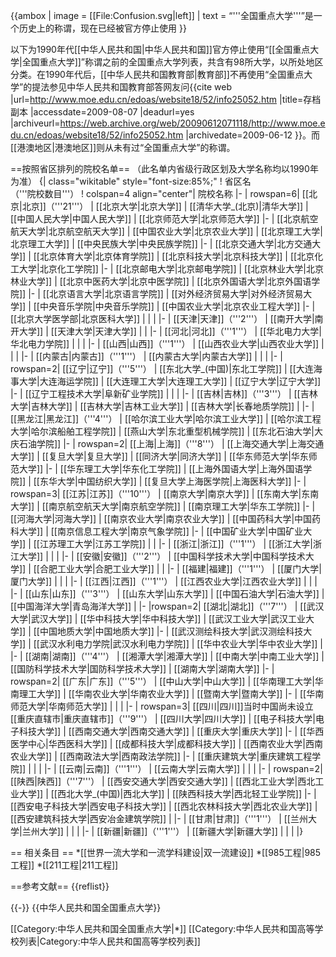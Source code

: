 {{ambox
| image = [[File:Confusion.svg|left]]
| text  = “'''全国重点大学'''”是一个历史上的称谓，现在已经被官方停止使用
}}

以下为1990年代[[中华人民共和国|中华人民共和国]]官方停止使用“[[全国重点大学|全国重点大学]]”称谓之前的全国重点大学列表，共含有98所大学，以所处地区分类。在1990年代后，[[中华人民共和国教育部|教育部]]不再使用“全国重点大学”的提法<ref>参见中华人民共和国教育部答网友问{{cite web |url=http://www.moe.edu.cn/edoas/website18/52/info25052.htm |title=存档副本 |accessdate=2009-08-07 |deadurl=yes |archiveurl=https://web.archive.org/web/20090612071118/http://www.moe.edu.cn/edoas/website18/52/info25052.htm |archivedate=2009-06-12 }}</ref>。而[[港澳地区|港澳地区]]则从未有过“全国重点大学”的称谓。

==按照省区排列的院校名单==
（此名单内省级行政区划及大学名称均以1990年为准）
{| class="wikitable" style="font-size:85%;"
! 省区名<br />（'''院校数目'''）
! colspan=4 align="center"| 院校名称
|-
| rowspan=6| [[北京|北京]]（'''21'''）
| [[北京大学|北京大学]]
| [[清华大学_(北京)|清华大学]]
| [[中国人民大学|中国人民大学]]
| [[北京师范大学|北京师范大学]]
|-
| [[北京航空航天大学|北京航空航天大学]]
| [[中国农业大学|北京农业大学]]
| [[北京理工大学|北京理工大学]]
| [[中央民族大学|中央民族学院]]
|-
| [[北京交通大学|北方交通大学]]
| [[北京体育大学|北京体育学院]]
| [[北京科技大学|北京科技大学]]
| [[北京化工大学|北京化工学院]]
|-
| [[北京邮电大学|北京邮电学院]]
| [[北京林业大学|北京林业大学]]
| [[北京中医药大学|北京中医学院]]
| [[北京外国语大学|北京外国语学院]]
|-
| [[北京语言大学|北京语言学院]]
| [[对外经济贸易大学|对外经济贸易大学]]
| [[中央音乐学院|中央音乐学院]]
| [[中国农业大学|北京农业工程大学]]
|-
| [[北京大学医学部|北京医科大学]]
| 
| 
| 
|-
| [[天津|天津]]（'''2'''）
| [[南开大学|南开大学]]
| [[天津大学|天津大学]]
| 
| 
|-
| [[河北|河北]]（'''1'''）
| [[华北电力大学|华北电力学院]]
| 
| 
| 
|-
| [[山西|山西]]（'''1'''）
| [[山西农业大学|山西农业大学]]
| 
| 
| 
|-
| [[内蒙古|内蒙古]]（'''1'''）
| [[内蒙古大学|内蒙古大学]]
| 
| 
| 
|-
| rowspan=2| [[辽宁|辽宁]]（'''5'''）
| [[东北大学_(中国)|东北工学院]]
| [[大连海事大学|大连海运学院]]
| [[大连理工大学|大连理工大学]]
| [[辽宁大学|辽宁大学]]
|-
| [[辽宁工程技术大学|阜新矿业学院]]
| 
| 
| 
|-
| [[吉林|吉林]]（'''3'''）
| [[吉林大学|吉林大学]]
| [[吉林大学|吉林工业大学]]
| [[吉林大学|长春地质学院]]
| 
|-
| [[黑龙江|黑龙江]]（'''4'''）
| [[哈尔滨工业大学|哈尔滨工业大学]]
| [[哈尔滨工程大学|哈尔滨船舶工程学院]]
| [[燕山大学|东北重型机械学院]]
| [[东北石油大学|大庆石油学院]]
|-
| rowspan=2| [[上海|上海]]（'''8'''）
| [[上海交通大学|上海交通大学]]
| [[复旦大学|复旦大学]]
| [[同济大学|同济大学]]
| [[华东师范大学|华东师范大学]]
|-
| [[华东理工大学|华东化工学院]]
| [[上海外国语大学|上海外国语学院]]
| [[东华大学|中国纺织大学]]
| [[复旦大学上海医学院|上海医科大学]]
|-
| rowspan=3| [[江苏|江苏]]（'''10'''）
| [[南京大学|南京大学]]
| [[东南大学|东南大学]]
| [[南京航空航天大学|南京航空学院]]
| [[南京理工大学|华东工学院]]
|-
| [[河海大学|河海大学]]
| [[南京农业大学|南京农业大学]]
| [[中国药科大学|中国药科大学]]
| [[南京信息工程大学|南京气象学院]]
|-
| [[中国矿业大学|中国矿业大学]]
| [[江苏理工大学|江苏工学院]]
| 
|
|-
| [[浙江|浙江]]（'''1'''）
| [[浙江大学|浙江大学]]
| 
| 
| 
|-
| [[安徽|安徽]]（'''2'''）
| [[中国科学技术大学|中国科学技术大学]]
| [[合肥工业大学|合肥工业大学]]
| 
| 
|-
| [[福建|福建]]（'''1'''）
| [[厦门大学|厦门大学]]
| 
| 
| 
|-
| [[江西|江西]]（'''1'''）
| [[江西农业大学|江西农业大学]]
| 
| 
| 
|-
| [[山东|山东]]（'''3'''）
| [[山东大学|山东大学]]
| [[中国石油大学|石油大学]]
| [[中国海洋大学|青岛海洋大学]]
| 
|-
|rowspan=2| [[湖北|湖北]]（'''7'''）
| [[武汉大学|武汉大学]]
| [[华中科技大学|华中科技大学]]
| [[武汉工业大学|武汉工业大学]]
| [[中国地质大学|中国地质大学]]
|-
| [[武汉测绘科技大学|武汉测绘科技大学]]
| [[武汉水利电力学院|武汉水利电力学院]]
| [[华中农业大学|华中农业大学]]
| 
|-
| [[湖南|湖南]]（'''4'''）
| [[湘潭大学|湘潭大学]]
| [[中南大学|中南工业大学]]
| [[国防科学技术大学|国防科学技术大学]]
| [[湖南大学|湖南大学]]
|-
| rowspan=2| [[广东|广东]]（'''5'''）
| [[中山大学|中山大学]]
| [[华南理工大学|华南理工大学]]
| [[华南农业大学|华南农业大学]]
| [[暨南大学|暨南大学]]
|- 
| [[华南师范大学|华南师范大学]]
|
|
|
|-
| rowspan=3| [[四川|四川]]<ref>当时中国尚未设立[[重庆直辖市|重庆直辖市]]</ref>（'''9'''）
| [[四川大学|四川大学]]
| [[电子科技大学|电子科技大学]]
| [[西南交通大学|西南交通大学]]
| [[重庆大学|重庆大学]]
|-
| [[华西医学中心|华西医科大学]]
| [[成都科技大学|成都科技大学]]
| [[西南农业大学|西南农业大学]]
| [[西南政法大学|西南政法学院]]
|-
| [[重庆建筑大学|重庆建筑工程学院]]
| 
| 
| 
|-
| [[云南|云南]]（'''1'''）
| [[云南大学|云南大学]]
| 
| 
| 
|-
| rowspan=2| [[陕西|陕西]]（'''7'''）
| [[西安交通大学|西安交通大学]]
| [[西北工业大学|西北工业大学]]
| [[西北大学_(中国)|西北大学]]
| [[陕西科技大学|西北轻工业学院]]
|-
| [[西安电子科技大学|西安电子科技大学]]
| [[西北农林科技大学|西北农业大学]]
| [[西安建筑科技大学|西安冶金建筑学院]]
| 
|-
| [[甘肃|甘肃]]（'''1'''）
| [[兰州大学|兰州大学]]
| 
| 
| 
|-
| [[新疆|新疆]]（'''1'''）
| [[新疆大学|新疆大学]]
| 
| 
| 
|}

== 相关条目 ==
*[[世界一流大学和一流学科建设|双一流建设]]
*[[985工程|985工程]]
*[[211工程|211工程]]

==参考文献==
{{reflist}}

{{-}}
{{中华人民共和国全国重点大学}}

[[Category:中华人民共和国全国重点大学|*]]
[[Category:中华人民共和国高等学校列表|Category:中华人民共和国高等学校列表]]